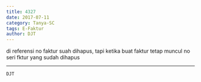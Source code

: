 ```yaml
---
title: 4327
date: 2017-07-11
category: Tanya-SC
tags: E-Faktur
author: DJT
---
```


di referensi no faktur suah dihapus, tapi ketika buat faktur tetap muncul no seri fktur yang sudah dihapus

---



`DJT`
